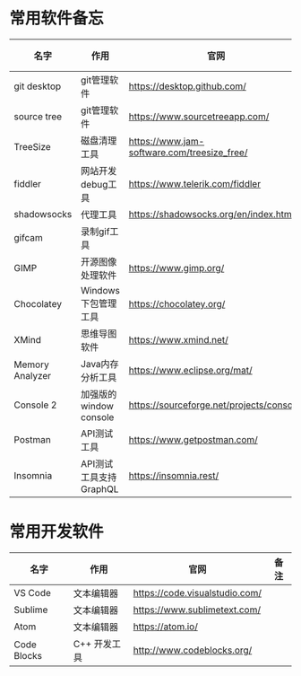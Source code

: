 # 常用软件备忘

| 名字        | 作用              | 官网                                        | 备注 |
|-------------|-------------------|---------------------------------------------|------|
| git desktop | git管理软件       | https://desktop.github.com/                 |      |
| source tree | git管理软件       | https://www.sourcetreeapp.com/              |      |
| TreeSize    | 磁盘清理工具      | https://www.jam-software.com/treesize_free/ |      |
| fiddler     | 网站开发debug工具 | https://www.telerik.com/fiddler             |      |
| shadowsocks | 代理工具          | https://shadowsocks.org/en/index.html       |      |
| gifcam      | 录制gif工具       |                                             |      |
| GIMP        | 开源图像处理软件  | https://www.gimp.org/                       |      |
| Chocolatey  | Windows下包管理工具| https://chocolatey.org/                     |      |
| XMind       | 思维导图软件       | https://www.xmind.net/                     |      |
| Memory Analyzer | Java内存分析工具 | https://www.eclipse.org/mat/             |      |
| Console 2 | 加强版的window console | https://sourceforge.net/projects/console/|      |
| Postman    | API测试工具            | https://www.getpostman.com/              |      |
| Insomnia   | API测试工具支持GraphQL | https://insomnia.rest/                   |      |


# 常用开发软件

| 名字        | 作用              | 官网                                        | 备注 |
|-------------|-------------------|---------------------------------------------|------|
| VS Code     | 文本编辑器         | https://code.visualstudio.com/                 |      |
| Sublime     | 文本编辑器         | https://www.sublimetext.com/                 |      |
| Atom        | 文本编辑器         | https://atom.io/                             |      |
| Code Blocks | C++ 开发工具       | http://www.codeblocks.org/                  |        |
